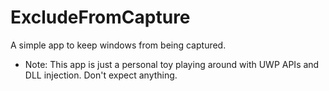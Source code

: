 # ExcludeFromCapture

A simple app to keep windows from being captured.

* Note: This app is just a personal toy playing around with UWP APIs and DLL injection. Don't expect anything.